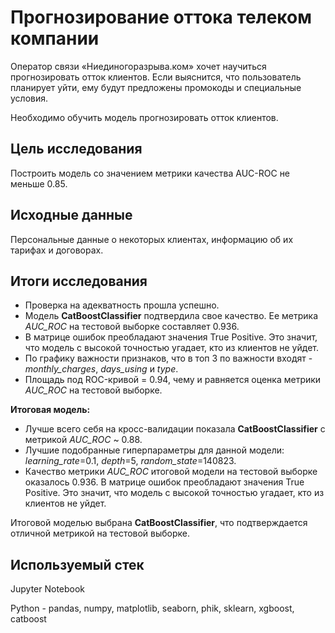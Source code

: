 # Прогнозирование оттока телеком компании

Оператор связи «Ниединогоразрыва.ком» хочет научиться прогнозировать отток клиентов. Если выяснится, что пользователь планирует уйти, ему будут предложены промокоды и специальные условия.

Необходимо обучить модель прогнозировать отток клиентов.

## Цель исследования

Построить модель со значением метрики качества AUC-ROC не меньше 0.85.

## Исходные данные

Персональные данные о некоторых клиентах, информацию об их тарифах и договорах.

## Итоги исследования

* Проверка на адекватность прошла успешно.
* Модель **CatBoostClassifier** подтвердила свое качество. Ее метрика *AUC_ROC* на тестовой выборке составляет 0.936.
* В матрице ошибок преобладают значения True Positive. Это значит, что модель с высокой точностью угадает, кто из клиентов не уйдет.
* По графику важности признаков, что в топ 3 по важности входят - *monthly_charges*, *days_using* и *type*.
* Площадь под ROC-кривой = 0.94, чему и равняется оценка метрики *AUC_ROC* на тестовой выборке.

**Итоговая модель:**
* Лучше всего себя на кросс-валидации показала **CatBoostClassifier** с метрикой *AUC_ROC* ~ 0.88.
* Лучшие подобранные гиперпараметры для данной модели: *learning_rate*=0.1, *depth*=5, *random_state*=140823.
* Качество метрики *AUC_ROC* итоговой модели на тестовой выборке оказалось 0.936. В матрице ошибок преобладают значения True Positive. Это значит, что модель с высокой точностью угадает, кто из клиентов не уйдет.

Итоговой моделью выбрана **CatBoostClassifier**, что подтверждается отличной метрикой на тестовой выборке.

## Используемый стек

Jupyter Notebook

Python - pandas, numpy, matplotlib, seaborn, phik, sklearn, xgboost, catboost
